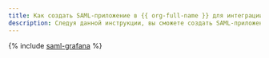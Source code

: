 ```yaml
---
title: Как создать SAML-приложение в {{ org-full-name }} для интеграции с Grafana Cloud
description: Следуя данной инструкции, вы сможете создать SAML-приложение в {{ org-name }} для аутентификации пользователей вашей организации в Grafana Cloud с помощью технологии единого входа по стандарту SAML.
---
```


{% include [saml-grafana](../../../../_tutorials/security/single-sign-on/saml-grafana.md) %}